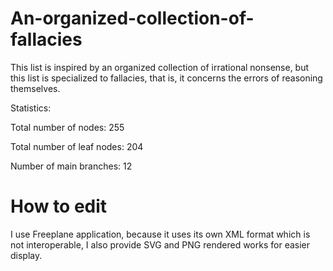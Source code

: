 # An-organized-collection-of-fallacies

This list is inspired by an organized collection of irrational nonsense, but this list is specialized to fallacies, that is, it concerns the errors of reasoning themselves.

Statistics:

Total number of nodes: 255

Total number of leaf nodes: 204

Number of main branches: 12


# How to edit
I use Freeplane application, because it uses its own XML format which is not interoperable, I also provide SVG and PNG rendered works for easier display.
